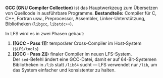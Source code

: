 **GCC (GNU Compiler Collection)** ist das Hauptwerkzeug zum Übersetzen von Quellcode in ausführbare Programme.
**Bestandteile:** Compiler für C, C++, Fortran usw., Preprocessor, Assembler, Linker-Unterstützung, Bibliotheken (`libgcc`, `libstdc++`).

In LFS wird es in zwei Phasen gebaut:
1. **[[GCC - Pass 1]]:** temporärer Cross-Compiler im Host-System (`$LFS/tools`)
2. **[[GCC - Pass 2]]:** finaler Compiler im neuen LFS-System.  
    Der `sed`-Befehl ändert eine GCC-Datei, damit er auf 64-Bit-Systemen Bibliotheken in `/lib` statt `/lib64` sucht — LFS verwendet nur `/lib`, um das System einfacher und konsistenter zu halten.